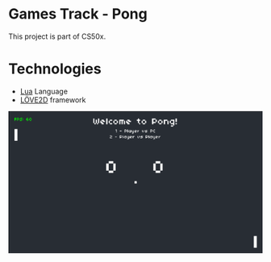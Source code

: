 # Games Track - Pong

This project is part of CS50x.

# Technologies

- [Lua](http://www.lua.org/) Language
- [LÖVE2D](https://love2d.org/) framework

![enter image description here](/tracks/games/pong/snapshot/print.png)
